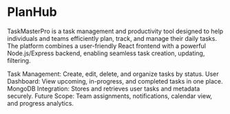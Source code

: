 # PlanHub
TaskMasterPro is a task management and productivity tool designed to help individuals and teams efficiently plan, track, and manage their daily tasks. The platform combines a user-friendly React frontend with a powerful Node.js/Express backend, enabling seamless task creation, updating, filtering.

Task Management: Create, edit, delete, and organize tasks by status.
User Dashboard: View upcoming, in-progress, and completed tasks in one place.
MongoDB Integration: Stores and retrieves user tasks and metadata securely.
Future Scope: Team assignments, notifications, calendar view, and progress analytics.
